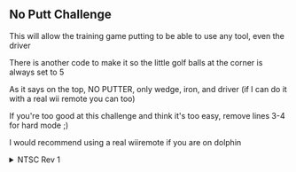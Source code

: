 ## No Putt Challenge

This will allow the training game putting to be able to use any tool, even the driver

There is another code to make it so the little golf balls at the corner is always set to 5

As it says on the top, NO PUTTER, only wedge, iron, and driver (if I can do it with a real wii remote you can too)

If you're too good at this challenge and think it's too easy, remove lines 3-4 for hard mode ;)

I would recommend using a real wiiremote if you are on dolphin
<details>
<summary>NTSC Rev 1</summary>

```powerpc
42000000 90000000
05BF9F6D 00000001
42000000 90000000
05BF35E3 00000005
```
</details>
